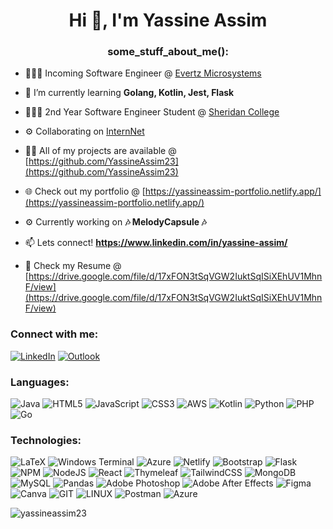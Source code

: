 <h1 align="center">Hi 👋, I'm Yassine Assim</h1>
<h3 align="center">some_stuff_about_me():</h3>

  
- 👨🏻‍💻 Incoming Software Engineer @ [Evertz Microsystems](https://evertz.com/)

- 🌱 I’m currently learning **Golang, Kotlin, Jest, Flask**

- 👨🏼‍🎓 2nd Year Software Engineer Student @ [Sheridan College](https://www.sheridancollege.ca/en)

- ⚙️ Collaborating on [InternNet](https://github.com/Intern-Net-App)

- 👨‍💻 All of my projects are available @ [https://github.com/YassineAssim23](https://github.com/YassineAssim23)

- 🌐 Check out my portfolio @ [https://yassineassim-portfolio.netlify.app/](https://yassineassim-portfolio.netlify.app/)

- ⚙️ Currently working on **🎶 MelodyCapsule 🎶**

- 📫 Lets connect! **https://www.linkedin.com/in/yassine-assim/**

- 📄 Check my Resume @ [https://drive.google.com/file/d/17xFON3tSqVGW2IuktSqISiXEhUV1MhnF/view](https://drive.google.com/file/d/17xFON3tSqVGW2IuktSqISiXEhUV1MhnF/view)

<h3 align="left">Connect with me:</h3>

[![LinkedIn](https://img.shields.io/badge/linkedin-%230077B5.svg?style=for-the-badge&logo=linkedin&logoColor=white)](https://linkedin.com/in/yassine-assim)
[![Outlook](https://img.shields.io/badge/Microsoft_Outlook-0078D4?style=for-the-badge&logo=microsoft-outlook&logoColor=white)](mailto:assimy@sheridancollege.ca)

<h3 align="left">Languages:</h3>

![Java](https://img.shields.io/badge/java-%23ED8B00.svg?style=for-the-badge&logo=openjdk&logoColor=white) ![HTML5](https://img.shields.io/badge/html5-%23E34F26.svg?style=for-the-badge&logo=html5&logoColor=white) ![JavaScript](https://img.shields.io/badge/javascript-%23323330.svg?style=for-the-badge&logo=javascript&logoColor=%23F7DF1E) ![CSS3](https://img.shields.io/badge/css3-%231572B6.svg?style=for-the-badge&logo=css3&logoColor=white) ![AWS](https://img.shields.io/badge/AWS-%23FF9900.svg?style=for-the-badge&logo=amazon-aws&logoColor=white) ![Kotlin](https://img.shields.io/badge/kotlin-%237F52FF.svg?style=for-the-badge&logo=kotlin&logoColor=white) ![Python](https://img.shields.io/badge/python-3670A0?style=for-the-badge&logo=python&logoColor=ffdd54) ![PHP](https://img.shields.io/badge/php-%23777BB4.svg?style=for-the-badge&logo=php&logoColor=white) ![Go](https://img.shields.io/badge/go-%2300ADD8.svg?style=for-the-badge&logo=go&logoColor=white)
<h3 align="left">Technologies:</h3>

![LaTeX](https://img.shields.io/badge/latex-%23008080.svg?style=for-the-badge&logo=latex&logoColor=white)  ![Windows Terminal](https://img.shields.io/badge/Windows%20Terminal-%234D4D4D.svg?style=for-the-badge&logo=windows-terminal&logoColor=white) ![Azure](https://img.shields.io/badge/azure-%230072C6.svg?style=for-the-badge&logo=microsoftazure&logoColor=white) ![Netlify](https://img.shields.io/badge/netlify-%23000000.svg?style=for-the-badge&logo=netlify&logoColor=#00C7B7) ![Bootstrap](https://img.shields.io/badge/bootstrap-%238511FA.svg?style=for-the-badge&logo=bootstrap&logoColor=white) ![Flask](https://img.shields.io/badge/flask-%23000.svg?style=for-the-badge&logo=flask&logoColor=white) ![NPM](https://img.shields.io/badge/NPM-%23CB3837.svg?style=for-the-badge&logo=npm&logoColor=white) ![NodeJS](https://img.shields.io/badge/node.js-6DA55F?style=for-the-badge&logo=node.js&logoColor=white) ![React](https://img.shields.io/badge/react-%2320232a.svg?style=for-the-badge&logo=react&logoColor=%2361DAFB) ![Thymeleaf](https://img.shields.io/badge/Thymeleaf-%23005C0F.svg?style=for-the-badge&logo=Thymeleaf&logoColor=white) ![TailwindCSS](https://img.shields.io/badge/tailwindcss-%2338B2AC.svg?style=for-the-badge&logo=tailwind-css&logoColor=white) ![MongoDB](https://img.shields.io/badge/MongoDB-%234ea94b.svg?style=for-the-badge&logo=mongodb&logoColor=white) ![MySQL](https://img.shields.io/badge/mysql-%2300000f.svg?style=for-the-badge&logo=mysql&logoColor=white) ![Pandas](https://img.shields.io/badge/pandas-%23150458.svg?style=for-the-badge&logo=pandas&logoColor=white) ![Adobe Photoshop](https://img.shields.io/badge/adobe%20photoshop-%2331A8FF.svg?style=for-the-badge&logo=adobe%20photoshop&logoColor=white) ![Adobe After Effects](https://img.shields.io/badge/Adobe%20After%20Effects-9999FF.svg?style=for-the-badge&logo=Adobe%20After%20Effects&logoColor=white) ![Figma](https://img.shields.io/badge/figma-%23F24E1E.svg?style=for-the-badge&logo=figma&logoColor=white) ![Canva](https://img.shields.io/badge/Canva-%2300C4CC.svg?style=for-the-badge&logo=Canva&logoColor=white) ![GIT](https://img.shields.io/badge/Git-fc6d26?style=for-the-badge&logo=git&logoColor=white) ![LINUX](https://img.shields.io/badge/Linux-FCC624?style=for-the-badge&logo=linux&logoColor=black) ![Postman](https://img.shields.io/badge/Postman-FF6C37?style=for-the-badge&logo=postman&logoColor=white) ![Azure](https://img.shields.io/badge/azure-%230072C6.svg?style=for-the-badge&logo=microsoftazure&logoColor=white)




<p><img align="left" src="https://github-readme-stats.vercel.app/api/top-langs?username=yassineassim23&show_icons=true&locale=en&layout=compact" alt="yassineassim23" /></p>

